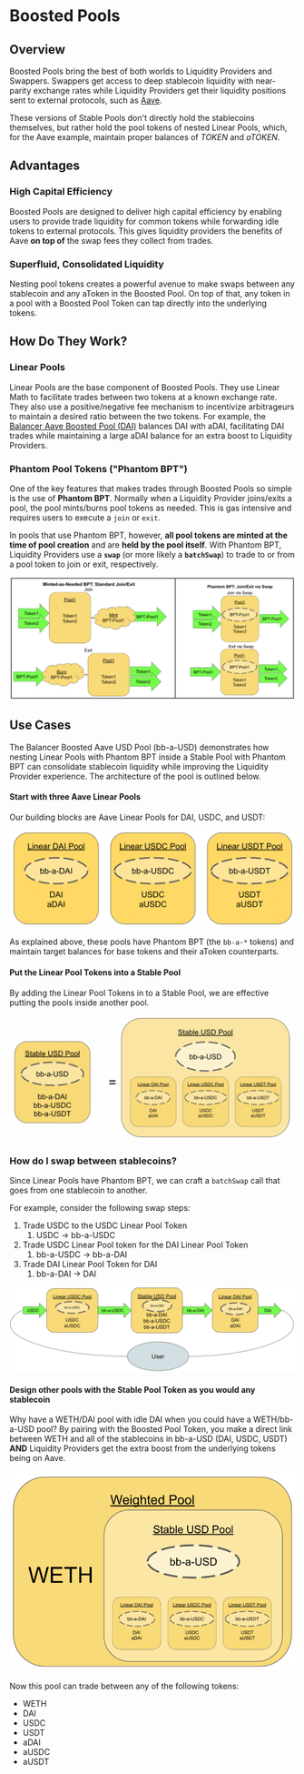 # Boosted Pools

## Overview

Boosted Pools bring the best of both worlds to Liquidity Providers and Swappers. Swappers get access to deep stablecoin liquidity with near-parity exchange rates while Liquidity Providers get their liquidity positions sent to external protocols, such as [Aave](https://aave.com/).

These versions of Stable Pools don't directly hold the stablecoins themselves, but rather hold the pool tokens of nested Linear Pools, which, for the Aave example, maintain proper balances of _TOKEN_ and _aTOKEN_.

## Advantages

### High Capital Efficiency

Boosted Pools are designed to deliver high capital efficiency by enabling users to provide trade liquidity for common tokens while forwarding idle tokens to external protocols. This gives liquidity providers the benefits of Aave **on top of** the swap fees they collect from trades.

### Superfluid, Consolidated Liquidity

Nesting pool tokens creates a powerful avenue to make swaps between any stablecoin and any aToken in the Boosted Pool. On top of that, any token in a pool with a Boosted Pool Token can tap directly into the underlying tokens.

## How Do They Work?

### Linear Pools

Linear Pools are the base component of Boosted Pools. They use Linear Math to facilitate trades between two tokens at a known exchange rate. They also use a positive/negative fee mechanism to incentivize arbitrageurs to maintain a desired ratio between the two tokens. For example, the [Balancer Aave Boosted Pool (DAI)](https://etherscan.io/token/0x804cdb9116a10bb78768d3252355a1b18067bf8f) balances DAI with aDAI, facilitating DAI trades while maintaining a large aDAI balance for an extra boost to Liquidity Providers.

### Phantom Pool Tokens ("Phantom BPT")

One of the key features that makes trades through Boosted Pools so simple is the use of **Phantom BPT**. Normally when a Liquidity Provider joins/exits a pool, the pool mints/burns pool tokens as needed. This is gas intensive and requires users to execute a `join` or `exit`.&#x20;

In pools that use Phantom BPT, however, **all pool tokens are minted at the time of pool creation** and are **held by the pool itself**. With Phantom BPT, Liquidity Providers use a **`swap`** (or more likely a **`batchSwap`**) to trade to or from a pool token to join or exit, respectively.&#x20;

![](<../../.gitbook/assets/Screen Shot 2021-12-15 at 9.51.57 AM.png>)

## Use Cases

The Balancer Boosted Aave USD Pool (bb-a-USD) demonstrates how nesting Linear Pools with Phantom BPT inside a Stable Pool with Phantom BPT can consolidate stablecoin liquidity while improving the Liquidity Provider experience. The architecture of the pool is outlined below.

#### Start with three Aave Linear Pools

Our building blocks are Aave Linear Pools for DAI, USDC, and USDT:

![](../../.gitbook/assets/linearPools.png)

As explained above, these pools have Phantom BPT (the `bb-a-*` tokens) and maintain target balances for base tokens and their aToken counterparts.

#### Put the Linear Pool Tokens into a Stable Pool

By adding the Linear Pool Tokens in to a Stable Pool, we are effective putting the pools inside another pool.

![](<../../.gitbook/assets/Screen Shot 2021-12-15 at 9.41.34 AM.png>)

### How do I swap between stablecoins?

Since Linear Pools have Phantom BPT, we can craft a `batchSwap` call that goes from one stablecoin to another.

For example, consider the following swap steps:

1. Trade USDC to the USDC Linear Pool Token
   1. USDC -> bb-a-USDC
2. Trade USDC Linear Pool token for the DAI Linear Pool Token
   1. bb-a-USDC -> bb-a-DAI
3. Trade DAI Linear Pool Token for DAI
   1. bb-a-DAI -> DAI

![](../../.gitbook/assets/stablecoinBatchSwap.png)

#### Design other pools with the Stable Pool Token as you would any stablecoin

Why have a WETH/DAI pool with idle DAI when you could have a WETH/bb-a-USD pool? By pairing with the Boosted Pool Token, you make a direct link between WETH and all of the stablecoins in bb-a-USD (DAI, USDC, USDT) **AND** Liquidity Providers get the extra boost from the underlying tokens being on Aave.

![](<../../.gitbook/assets/Screen Shot 2021-12-15 at 9.45.56 AM.png>)

Now this pool can trade between any of the following tokens:

* WETH
* DAI
* USDC
* USDT
* aDAI
* aUSDC
* aUSDT
